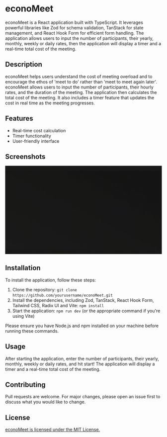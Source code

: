 # econoMeet

econoMeet is a React application built with TypeScript. It leverages powerful libraries like Zod for schema validation, TanStack for state management, and React Hook Form for efficient form handling. The application allows users to input the number of participants, their yearly, monthly, weekly or daily rates, then the application will display a timer and a real-time total cost of the meeting.

## Description

econoMeet helps users understand the cost of meeting overload and to encourage the ethos of 'meet to do' rather than 'meet to meet again later'. econoMeet allows users to input the number of participants, their hourly rates, and the duration of the meeting. The application then calculates the total cost of the meeting. It also includes a timer feature that updates the cost in real time as the meeting progresses.

## Features

-   Real-time cost calculation
-   Timer functionality
-   User-friendly interface

## Screenshots

![Preview of the application](./public/econoMeetPreview.gif)

## Installation

To install the application, follow these steps:

1. Clone the repository: `git clone https://github.com/yourusername/econoMeet.git`
2. Install the dependencies, including Zod, TanStack, React Hook Form, Tailwind CSS, Radix UI and Vite: `npm install`
3. Start the application: `npm run dev` (or the appropriate command if you're using Vite)

Please ensure you have Node.js and npm installed on your machine before running these commands.

## Usage

After starting the application, enter the number of participants, their yearly, monthly, weekly or daily rates, and hit start! The application will display a timer and a real-time total cost of the meeting.

## Contributing

Pull requests are welcome. For major changes, please open an issue first to discuss what you would like to change.

## License

[econoMeet is licensed under the MIT License.](https://choosealicense.com/licenses/mit/)
